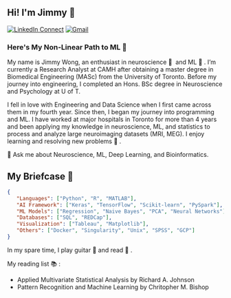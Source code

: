 ## Hi! I'm Jimmy 👋    
[![LinkedIn Connect](https://img.shields.io/badge/%20-Connect-black?color=14171A&labelColor=212121&logo=linkedin&logoColor=ffffff)](https://www.linkedin.com/in/jimmy-k-wong/)
[![Gmail](https://img.shields.io/badge/%20-Let's%20Talk-black?color=14171A&labelColor=ef5350&logo=gmail&logoColor=ffffff)](mailto:kyjimmyut@gmail.com)

### Here's My Non-Linear Path to ML 👣

My name is Jimmy Wong, an enthusiast in neuroscience 🧠 &nbsp;and ML 🤖 . I’m currently a Research Analyst at CAMH after obtaining a master degree in Biomedical Engineering (MASc) from the University of Toronto. Before my journey into engineering, I completed an Hons. BSc degree in Neuroscience and Psychology at U of T. 

I fell in love with Engineering and Data Science when I first came across them in my fourth year. Since then, I began my journey into programming and ML. I have worked at major hospitals in Toronto for more than 4 years and been applying my knowledge in neuroscience, ML, and statistics to process and analyze large neuroimaging datasets (MRI, MEG). I enjoy learning and resolving new problems 🧩 . 

💬 Ask me about Neuroscience, ML, Deep Learning, and Bioinformatics.

## My Briefcase 💼

```json
{
   "Languages": ["Python", "R", "MATLAB"], 
   "AI Framework": ["Keras", "TensorFlow", "Scikit-learn", "PySpark"],
   "ML Models": ["Regression", "Naive Bayes", "PCA", "Neural Networks"], 
   "Databases": ["SQL", "REDCap"],
   "Visualization": ["Tableau", "Matplotlib"],
   "Others": ["Docker", "Singularity", "Unix", "SPSS", "GCP"]
}
```

In my spare time, I play guitar 🎸 and read 📖 . 

My reading list 📚 : 
- Applied Multivariate Statistical Analysis by Richard A. Johnson
- Pattern Recognition and Machine Learning by Chritopher M. Bishop
